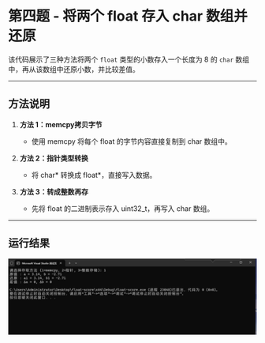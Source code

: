 # 第四题 - 将两个 float 存入 char 数组并还原

该代码展示了三种方法将两个 `float` 类型的小数存入一个长度为 8 的 `char` 数组中，再从该数组中还原小数，并比较差值。

---
## 方法说明

1. **方法 1：memcpy拷贝字节**
   - 使用 memcpy 将每个 float 的字节内容直接复制到 char 数组中。
   
2. **方法 2：指针类型转换**
   - 将 char* 转换成 float*，直接写入数据。
   

3. **方法 3：转成整数再存**
   - 先将 float 的二进制表示存入 uint32_t，再写入 char 数组。
   
---

## 运行结果


![运行结果](./result.png)



